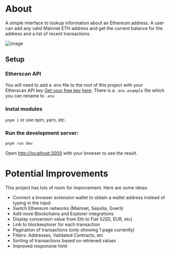 # About
A simple interface to lookup information about an Ethereum address. A user can add any valid Mainnet ETH address and get the current balance for the address and a list of recent transactions.

![image](https://github.com/caudurodev/eth_address_info/assets/60057887/e7b8dbe4-2b99-4725-925e-fa4217fd90db)


## Setup

### Etherscan API

You will need to add a .env file to the root of this project with your Etherscan API key [Get your free key here](https://etherscan.io/login). There is a `.env.example` file which you can rename to `.env`

### Instal modules
```pnpm i``` 
or use npm, yarn, etc.

### Run the development server:

```bash
pnpm run dev
```

Open [http://localhost:3000](http://localhost:3000) with your browser to see the result.



# Potential Improvements
This project has lots of room for improvement. Here are some ideas:

- Connect a browser extension wallet to obtain a wallet address instead of typing in the input
- Switch Ethereum networks (Mainnet, Sepolia, Goerli)
- Add more Blockchains and Explorer integrations
- Display conversion value from Eth to Fiat (USD, EUR, etc)
- Link to blockexplorer for each transaction
- Pagination of transactions (only showing 1 page currently)
- Filters: Addresses, Validated Contracts, etc
- Sorting of transactions based on retrieved values
- Improved responsive html

